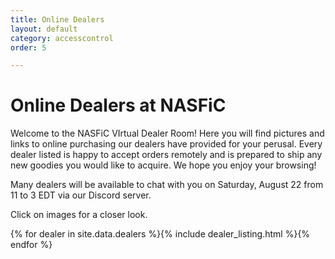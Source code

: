 ```yaml
---
title: Online Dealers
layout: default
category: accesscontrol
order: 5

---
```

# Online Dealers at NASFiC

Welcome to the NASFiC VIrtual Dealer Room! Here you will find pictures and links to online purchasing our dealers have provided for your perusal. Every dealer listed is happy to accept orders remotely and is prepared to ship any new goodies you would like to acquire. We hope you enjoy your browsing!

Many dealers will be available to chat with you on Saturday, August 22 from 11 to 3 EDT via our Discord server.

Click on images for a closer look.

{% for dealer in site.data.dealers %}{% include dealer_listing.html %}{% endfor %}
